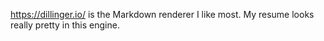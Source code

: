 https://dillinger.io/ is the Markdown renderer I like most.  My resume looks really pretty in this engine.
